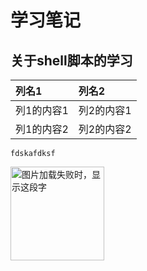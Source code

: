 # 学习笔记

 ## 关于shell脚本的学习
 
 
 
 |列名1|列名2|
|:---|:---|
|列1的内容1|列2的内容1|
|列1的内容2|列2的内容2|

```
fdskafdksf
```
<img src="https://github.com/HeTingwei/ReadmeLearn/blob/master/avatar1.jpg" width="150" height="150" alt="图片加载失败时，显示这段字"/>
